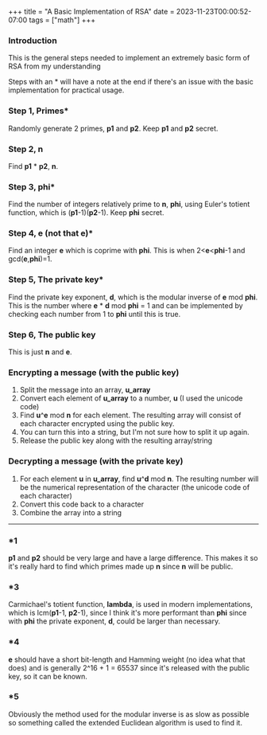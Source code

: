 +++
title = "A Basic Implementation of RSA"
date = 2023-11-23T00:00:52-07:00
tags = ["math"]
+++


### Introduction

This is the general steps needed to implement an extremely basic form of RSA from my understanding



Steps with an * will have a note at the end if there's an issue with the basic implementation for practical usage.

### Step 1, Primes*
Randomly generate 2 primes, **p1** and **p2**. Keep **p1** and **p2** secret.

### Step 2, n
Find **p1** \* **p2**, **n**.

### Step 3, phi*
Find the number of integers relatively prime to **n**, **phi**, using Euler's totient function, which is (**p1**-1)(**p2**-1). Keep **phi** secret.

### Step 4, e (not that e)*
Find an integer **e** which is coprime with **phi**. This is when 2\<**e**\<**phi**-1 and gcd(**e**,**phi**)=1.

### Step 5, The private key*
Find the private key exponent, **d**, which is the modular inverse of **e** mod **phi**. This is the number where **e** \* **d** mod **phi** = 1 and can be implemented by checking each number from 1 to **phi** until this is true.

### Step 6, The public key
This is just **n** and **e**.

### Encrypting a message (with the public key)
1. Split the message into an array, **u_array**
2. Convert each element of **u_array** to a number, **u** (I used the unicode code)
3. Find **u**^**e** mod **n** for each element. The resulting array will consist of each character encrypted using the public key. 
4. You can turn this into a string, but I'm not sure how to split it up again. 
5. Release the public key along with the resulting array/string

### Decrypting a message (with the private key)
1. For each element **u** in **u_array**, find **u**^**d** mod **n**. The resulting number will be the numerical representation of the character (the unicode code of each character)
2. Convert this code back to a character
3. Combine the array into a string

---
### \*1
**p1** and **p2** should be very large and have a large difference. This makes it so it's really hard to find which primes made up **n** since **n** will be public. 

### \*3
Carmichael's totient function, **lambda**, is used in modern implementations, which is lcm(**p1**-1, **p2**-1), since I think it's more performant than **phi** since with **phi** the private exponent, **d**, could be larger than necessary.

### \*4
**e** should have a short bit-length and Hamming weight (no idea what that does) and is generally 2^16 + 1 = 65537 since it's released with the public key, so it can be known.

### \*5
Obviously the method used for the modular inverse is as slow as possible so something called the extended Euclidean algorithm is used to find it. 
